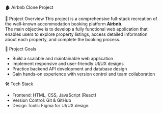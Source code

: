 
🏚️ Airbnb Clone Project
  
 📖 Project Overview
This project is a comprehensive full-stack recreation of the well-known accommodation booking platform **Airbnb**.  
The main objective is to develop a fully functional web application that enables users to explore property listings, access detailed information about each property, and complete the booking process.


🎯 Project Goals
- Build a scalable and maintainable web application
- Implement responsive and user-friendly UI/UX designs
- Practice backend API development and database design
- Gain hands-on experience with version control and team collaboration

 🛠️ Tech Stack
- Frontend: HTML, CSS, JavaScript (React)
- Version Control: Git & GitHub  
- Design Tools: Figma for UI/UX design
